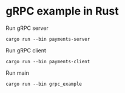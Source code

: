 # gRPC example in Rust

Run gRPC server
```
cargo run --bin payments-server
```

Run gRPC client
```
cargo run --bin payments-client
```

Run main
```
cargo run --bin grpc_example
```
